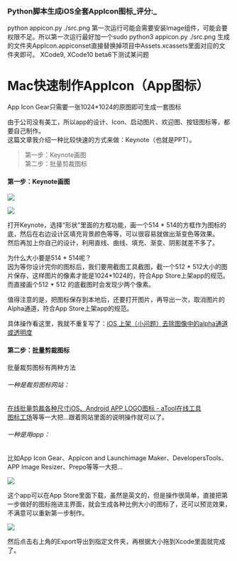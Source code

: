 ### Python脚本生成iOS全套AppIcon图标_评分:_

python appicon.py ./src.png 第一次运行可能会需要安装Image组件，可能会要权限不足。所以第一次运行最好加一个sudo python3 appicon.py ./src.png 生成的文件夹AppIcon.appiconset直接替换掉项目中Assets.xcassets里面对应的文件夹即可。 XCode9, XCode10 beta6下测试某问题

# Mac快速制作AppIcon（App图标）

App Icon Gear只需要一张1024\*1024的原图即可生成一套图标

由于公司没有美工，所以app的设计、Icon、启动图片、欢迎图、按钮图标等，都要自己制作。  
这篇文章我介绍一种比较快速的方式来做：Keynote（也就是PPT）。

> 第一步：Keynote画图  
> 第二步：批量剪裁图标

#### 第一步：Keynote画图

![](https://upload-images.jianshu.io/upload_images/3128629-4346910e5827fedf.png?imageMogr2/auto-orient/strip|imageView2/2/w/160/format/webp)

![](https://upload-images.jianshu.io/upload_images/3128629-22771c90cfc4016b.png?imageMogr2/auto-orient/strip|imageView2/2/w/720/format/webp)

打开Keynote，选择“形状”里面的方框功能，画一个514 \* 514的方框作为图标的底，然后在右边设计区填充背景颜色等等，可以很容易就做出渐变色等效果。  
然后再加上你自己的设计，利用直线、曲线、填充、渐变、阴影就差不多了。

为什么大小要是514 \* 514呢？  
因为等你设计完你的图标后，我们要用截图工具截图，截一个512 \* 512大小的图片保存，这样图片的像素才能是1024\*1024的，符合App Store上架app的规范。  
而直接画个512 \* 512 的底截图时会发现少两个像素。

值得注意的是，把图标保存到本地后，还要打开图片，再导出一次，取消图片的Alpha通道，符合App Store上架app的规范。

具体操作看这里，我就不重复写了：[iOS 上架（小问题）去除图像中的alpha通道或透明度](https://link.jianshu.com/?t=http://blog.csdn.net/qq_28142539/article/details/51127560)

#### 第二步：批量剪裁图标

批量裁剪图标有两种方法

###### 一种是裁剪图标网站：

[在线批量剪裁各种尺寸iOS、Android APP LOGO图标 - aTool在线工具](https://link.jianshu.com/?t=http://www.atool.org/ios_logo.php)  
[图标工场](https://link.jianshu.com/?t=http://icon.wuruihong.com/)等等一大把...跟着网站里面的说明操作就可以了。

###### 一种是用app：

比如App Icon Gear、Appicon and Launchimage Maker、DevelopersTools、APP Image Resizer、Prepo等等一大把...

![](https://upload-images.jianshu.io/upload_images/3128629-f99f7e47efef292c.png?imageMogr2/auto-orient/strip|imageView2/2/w/160/format/webp)

这个app可以在App Store里面下载，虽然是英文的，但是操作很简单，直接把第一步做好的图标拖进主界面，就会生成各种比例大小的图标了，还可以预览效果，不满意可以重新第一步制作。

![](https://upload-images.jianshu.io/upload_images/3128629-51b4aee7a73516b0.png?imageMogr2/auto-orient/strip|imageView2/2/w/1200/format/webp)

然后点击右上角的Export导出到指定文件夹，再根据大小拖到Xcode里面就完成了。

